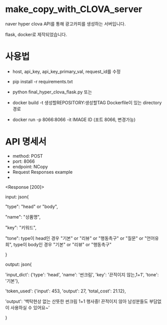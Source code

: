 # make_copy_with_CLOVA_server

naver hyper clova API를 통해 광고카피를 생성하는 서버입니다.

flask, docker로 제작되었습니다.

# 사용법

- host, api_key, api_key_primary_val, request_id를 수정

- pip install -r requirements.txt
- python final_hyper_clova_flask.py
또는
- docker build -t 생성할REPOSITORY:생성할TAG Dockerfile이 있는 directory경로
- docker run -p 8066:8066 -it IMAGE ID (포트 8066, 변경가능)

# API 명세서
 - method: POST
 - port: 8066
 - endpoint: NCopy
 - Request Responses example
 - 
<Response [200]>

input: json{

"type": "head" or "body",

"name": "상품명",

"key": "키워드",

"tone": type이 head인 경우 "기본" or "리뷰" or "행동촉구" or "질문" or "언어유희", type이 body인 경우 "기본" or "리뷰" or "행동촉구"

}

output: json{

'input_dict': {'type': 'head', 'name': '썬크림', 'key': '끈적이지 않는,1+1', 'tone': '기본'},

'token_used': {'input': 453, 'output': 27, 'total_cost': 21.12},

'output': '백탁현상 없는 산뜻한 썬크림 1+1 행사중! 끈적이지 않아 남성분들도 부담없이 사용하실 수 있어요~'

}
